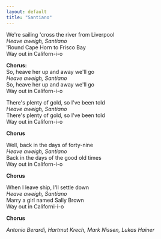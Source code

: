 ```yaml
---
layout: default
title: "Santiano"
---
```


We're sailing 'cross the river from Liverpool  
*Heave aweigh, Santiano*  
'Round Cape Horn to Frisco Bay  
Way out in Californ-i-o  

**Chorus:**  
So, heave her up and away we'll go  
*Heave aweigh, Santiano*  
So, heave her up and away we'll go  
Way out in Californ-i-o  

There's plenty of gold, so I've been told  
*Heave aweigh, Santiano*  
There's plenty of gold, so I've been told  
Way out in Californ-i-o  

**Chorus**  

Well, back in the days of forty-nine  
*Heave aweigh, Santiano*  
Back in the days of the good old times  
Way out in Californ-i-o  

**Chorus**  

When I leave ship, I'll settle down  
*Heave aweigh, Santiano*  
Marry a girl named Sally Brown  
Way out in Californi-i-o  

**Chorus**  

*Antonio Berardi, Hartmut Krech, Mark Nissen, Lukas Hainer*
